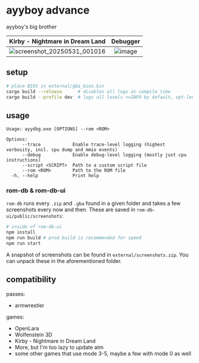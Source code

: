 # ayyboy advance
ayyboy's big brother

|                                        Kirby - Nightmare in Dream Land                                         |                                         Debugger                                          |
| :------------------------------------------------------------------------------------------------------------: | :---------------------------------------------------------------------------------------: |
| ![screenshot_20250531_001016](https://github.com/user-attachments/assets/570c7d4b-a593-4633-b7eb-474f98fd7ed8) | ![image](https://github.com/user-attachments/assets/ba13412a-61ee-486c-9bbc-96bc61e4cf44) |

## setup
```bash
# place BIOS in external/gba_bios.bin
cargo build --release      # disables all logs at compile time
cargo build --profile dev  # logs all levels <=INFO by default, opt-level 3 for performance
```

## usage
```
Usage: ayydbg.exe [OPTIONS] --rom <ROM>

Options:
      --trace            Enable trace-level logging (highest verbosity, incl. cpu dump and mmio events)
      --debug            Enable debug-level logging (mostly just cpu instructions)
      --script <SCRIPT>  Path to a custom script file
      --rom <ROM>        Path to the ROM file
  -h, --help             Print help
```

### rom-db & rom-db-ui
`rom-db` runs every `.zip` and `.gba` found in a given folder and takes a few screenshots every now and then. These are saved in `rom-db-ui/public/screenshots`:
```bash
# inside of rom-db-ui
npm install
npm run build # prod build is recommended for speed
npm run start
```

A snapshot of screenshots can be found in `external/screenshots.zip`. You can unpack these in the aforementioned folder.

## compatibility
passes:
* armwrestler

games:
* OpenLara
* Wolfenstein 3D
* Kirby - Nightmare in Dream Land
* More, but I'm too lazy to update atm
* some other games that use mode 3-5, maybe a few with mode 0 as well
